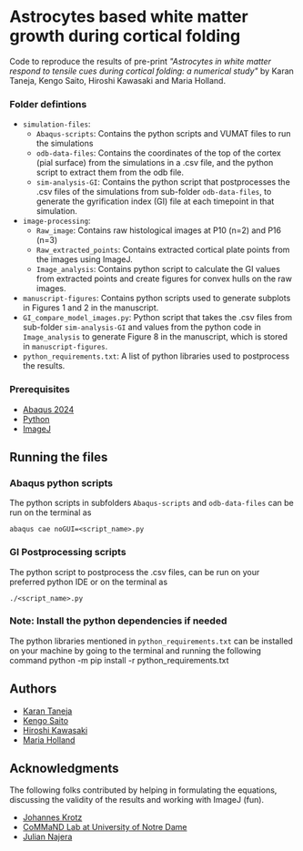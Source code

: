 # Astrocytes based white matter growth during cortical folding

Code to reproduce the results of pre-print *"Astrocytes in white matter respond to tensile cues during cortical folding: a numerical study"* by Karan Taneja, Kengo Saito, Hiroshi Kawasaki and Maria Holland.

### Folder defintions
- `simulation-files`:  
  - `Abaqus-scripts`: Contains the python scripts and VUMAT files to run the simulations
  - `odb-data-files`: Contains the coordinates of the top of the cortex (pial surface) from the simulations in a .csv file, and the python script to extract them from the odb file.
  - `sim-analysis-GI`: Contains the python script that postprocesses the .csv files of the simulations from sub-folder `odb-data-files`, to generate the gyrification index (GI) file at each timepoint in that simulation.
- `image-processing`:
  - `Raw_image`: Contains raw histological images at P10 (n=2) and P16 (n=3)
  - `Raw_extracted_points`: Contains extracted cortical plate points from the images using ImageJ.
  - `Image_analysis`: Contains python script to calculate the GI values from extracted points and create figures for convex hulls on the raw images.
- `manuscript-figures`: Contains python scripts used to generate subplots in Figures 1 and 2 in the manuscript.
 - `GI_compare_model_images.py`: Python script that takes the .csv files from sub-folder `sim-analysis-GI` and values from the python code in `Image_analysis` to generate Figure 8 in the manuscript, which is stored in `manuscript-figures`. 
 - `python_requirements.txt`: A list of python libraries used to postprocess the results.




### Prerequisites

- [Abaqus 2024](https://www.3ds.com/products/simulia/abaqus)
- [Python](https://www.anaconda.com/download)
- [ImageJ](https://imagej.net/ij/)



## Running the files

### Abaqus python scripts

The python scripts in subfolders `Abaqus-scripts` and `odb-data-files` can be run on the terminal as 

    abaqus cae noGUI=<script_name>.py

### GI Postprocessing scripts

The python script to postprocess the .csv files, can be run on your preferred python IDE or on the terminal as

    ./<script_name>.py 


### Note: Install the python dependencies if needed

The python libraries mentioned in `python_requirements.txt` can be installed on your machine by going to the terminal and running the following command
    python -m pip install -r python_requirements.txt


## Authors

  - [Karan Taneja](https://scholar.google.com/citations?hl=en&user=j2vT-84AAAAJ)
  - [Kengo Saito](https://scholar.google.com/citations?hl=en&user=PL0U1YQAAAAJ)
  - [Hiroshi Kawasaki](https://scholar.google.com/citations?hl=en&user=mJ4WHW0AAAAJ)
  - [Maria Holland](https://scholar.google.com/citations?hl=en&user=dUTauN0AAAAJ&view_op=list_works&sortby=pubdate)

  
## Acknowledgments
The following folks contributed by helping in formulating the equations, discussing the validity of the results and working with ImageJ (fun).  
  - [Johannes Krotz](https://johanneskrotz.org/) 
  - [CoMMaND Lab at University of Notre Dame](https://commandlab.nd.edu/people/)
  - [Julian Najera](https://timelab.nd.edu/people/)

